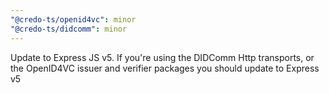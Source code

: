 ```yaml
---
"@credo-ts/openid4vc": minor
"@credo-ts/didcomm": minor
---
```


Update to Express JS v5. If you're using the DIDComm Http transports, or the OpenID4VC issuer and verifier packages you should update to Express v5
